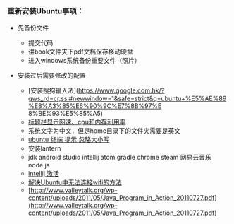 

### 重新安装Ubuntu事项：
- 先备份文件  
  - 提交代码  
  - 讲book文件夹下pdf文档保存移动硬盘
  - 进入windows系统备份重要文件（照片）

- 安装过后需要修改的配置
  - [安装搜狗输入法](https://www.google.com.hk/?gws_rd=cr,ssl#newwindow=1&safe=strict&q=ubuntu+%E5%AE%89%E8%A3%85%E6%90%9C%E7%8B%97%E  8%BE%93%E5%85%A5)
  - [标题栏显示网速、cpu和内存利用率](标题栏显示网速、cpu和内存利用率)
  - 系统文字为中文，但是home目录下的文件夹需要是英文
  - [ubuntu 终端 提示 忽略大小写](https://my.oschina.net/xiangxw/blog/12074)
  - 安装lantern
  - jdk android studio intellij atom gradle chrome steam 网易云音乐 node.js
  - [intellij 激活](http://www.oschina.net/code/snippet_2303434_57174)
  - [解决Ubuntu中无法连接wifi的方法](http://xpleaf.blog.51cto.com/9315560/1687239)
  - [http://www.valleytalk.org/wp-content/uploads/2011/05/Java_Program_in_Action_20110727.pdf](http://www.valleytalk.org/wp-content/uploads/2011/05/Java_Program_in_Action_20110727.pdf)
